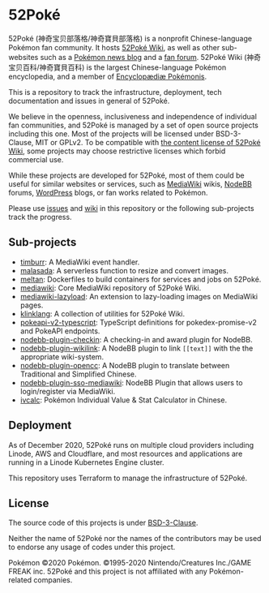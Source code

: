 52Poké
======

52Poké (神奇宝贝部落格/神奇寶貝部落格) is a nonprofit Chinese-language Pokémon fan community. It hosts [52Poké Wiki](https://wiki.52poke.com/), as well as other sub-websites such as a [Pokémon news blog](https://52poke.com/) and a [fan forum](https://52poke.net/). 52Poké Wiki (神奇宝贝百科/神奇寶貝百科) is the largest Chinese-language Pokémon encyclopedia, and a member of [Encyclopædiæ Pokémonis](http://www.encyclopaediae-pokemonis.org/).

This is a repository to track the infrastructure, deployment, tech documentation and issues in general of 52Poké.

We believe in the openness, inclusiveness and independence of individual fan communities, and 52Poké is managed by a set of open source projects including this one. Most of the projects will be licensed under BSD-3-Clause, MIT or GPLv2. To be compatible with [the content license of 52Poké Wiki](https://creativecommons.org/licenses/by-nc-sa/3.0/deed.zh), some projects may choose restrictive licenses which forbid commercial use.

While these projects are developed for 52Poké, most of them could be useful for similar websites or services, such as [MediaWiki](https://www.mediawiki.org/) wikis, [NodeBB](https://nodebb.org/) forums, [WordPress](https://wordpress.org/) blogs, or fan works related to Pokémon.

Please use [issues](https://github.com/mudkipme/52poke/issues) and [wiki](https://github.com/mudkipme/52poke/wiki) in this repository or the following sub-projects track the progress.

## Sub-projects

- [timburr](https://github.com/mudkipme/timburr): A MediaWiki event handler.
- [malasada](https://github.com/mudkipme/malasada): A serverless function to resize and convert images.
- [meltan](https://github.com/mudkipme/meltan): Dockerfiles to build containers for services and jobs on 52Poké.
- [mediawiki](https://github.com/mudkipme/mediawiki): Core MediaWiki repository of 52Poké Wiki.
- [mediawiki-lazyload](https://github.com/mudkipme/mediawiki-lazyload): An extension to lazy-loading images on MediaWiki pages.
- [klinklang](https://github.com/mudkipme/klinklang): A collection of utilities for 52Poké Wiki.
- [pokeapi-v2-typescript](https://github.com/mudkipme/pokeapi-v2-typescript): TypeScript definitions for pokedex-promise-v2 and PokeAPI endpoints.
- [nodebb-plugin-checkin](https://github.com/mudkipme/nodebb-plugin-checkin): A checking-in and award plugin for NodeBB.
- [nodebb-plugin-wikilink](https://github.com/mudkipme/nodebb-plugin-wikilink): A NodeBB plugin to link `[[text]]` with the the appropriate wiki-system.
- [nodebb-plugin-opencc](https://github.com/mudkipme/nodebb-plugin-opencc): A NodeBB plugin to translate between Traditional and Simplified Chinese.
- [nodebb-plugin-sso-mediawiki](https://github.com/mudkipme/nodebb-plugin-sso-mediawiki): NodeBB Plugin that allows users to login/register via MediaWiki.
- [ivcalc](https://github.com/mudkipme/ivcalc): Pokémon Individual Value & Stat Calculator in Chinese.

## Deployment

As of December 2020, 52Poké runs on multiple cloud providers including Linode, AWS and Cloudflare, and most resources and applications are running in a Linode Kubernetes Engine cluster.

This repository uses Terraform to manage the infrastructure of 52Poké.

## License

The source code of this projects is under [BSD-3-Clause](LICENSE).

Neither the name of 52Poké nor the names of the contributors may be used to endorse any usage of codes under this project.

Pokémon ©2020 Pokémon. ©1995-2020 Nintendo/Creatures Inc./GAME FREAK inc. 52Poké and this project is not affiliated with any Pokémon-related companies.